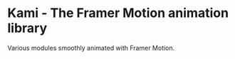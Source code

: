 # Kami - The Framer Motion animation library

Various modules smoothly animated with Framer Motion.

